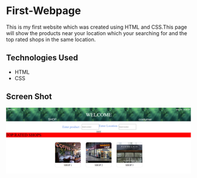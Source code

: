 # First-Webpage
This is my first website which was created using HTML and CSS.This page will show the products near your location which your searching for and the top rated shops in the same location.

## Technologies Used
* HTML
* CSS 

## Screen Shot
<img src="https://github.com/dhamodharan25/First-Webpage/blob/main/image.png">
